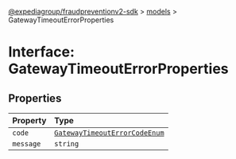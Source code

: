 [@expediagroup/fraudpreventionv2-sdk](../../index.md) > [models](../index.md) > GatewayTimeoutErrorProperties

# Interface: GatewayTimeoutErrorProperties

## Properties

| Property  | Type                                                                                       |
| :-------- | :----------------------------------------------------------------------------------------- |
| `code`    | [`GatewayTimeoutErrorCodeEnum`](../type-aliases/type-alias.GatewayTimeoutErrorCodeEnum.md) |
| `message` | `string`                                                                                   |
